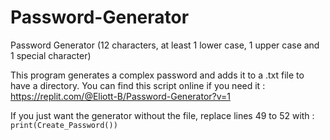 # Password-Generator
Password Generator (12 characters, at least 1 lower case, 1 upper case and 1 special character) 

This program generates a complex password and adds it to a .txt file to have a directory.
You can find this script online if you need it : 
https://replit.com/@Eliott-B/Password-Generator?v=1

If you just want the generator without the file, replace lines 49 to 52 with : 
`print(Create_Password())`
